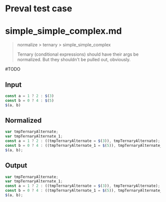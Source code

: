 # Preval test case

# simple_simple_complex.md

> normalize > ternary > simple_simple_complex
>
> Ternary (conditional expressions) should have their args be normalized. But they shouldn't be pulled out, obviously.

#TODO

## Input

`````js filename=intro
const a = 1 ? 2 : $(3)
const b = 0 ? 4 : $(5)
$(a, b)
`````

## Normalized

`````js filename=intro
var tmpTernaryAlternate;
var tmpTernaryAlternate_1;
const a = 1 ? 2 : ((tmpTernaryAlternate = $(3)), tmpTernaryAlternate);
const b = 0 ? 4 : ((tmpTernaryAlternate_1 = $(5)), tmpTernaryAlternate_1);
$(a, b);
`````

## Output

`````js filename=intro
var tmpTernaryAlternate;
var tmpTernaryAlternate_1;
const a = 1 ? 2 : ((tmpTernaryAlternate = $(3)), tmpTernaryAlternate);
const b = 0 ? 4 : ((tmpTernaryAlternate_1 = $(5)), tmpTernaryAlternate_1);
$(a, b);
`````
